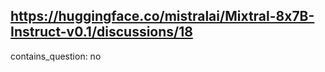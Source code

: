 ## https://huggingface.co/mistralai/Mixtral-8x7B-Instruct-v0.1/discussions/18

contains_question: no
